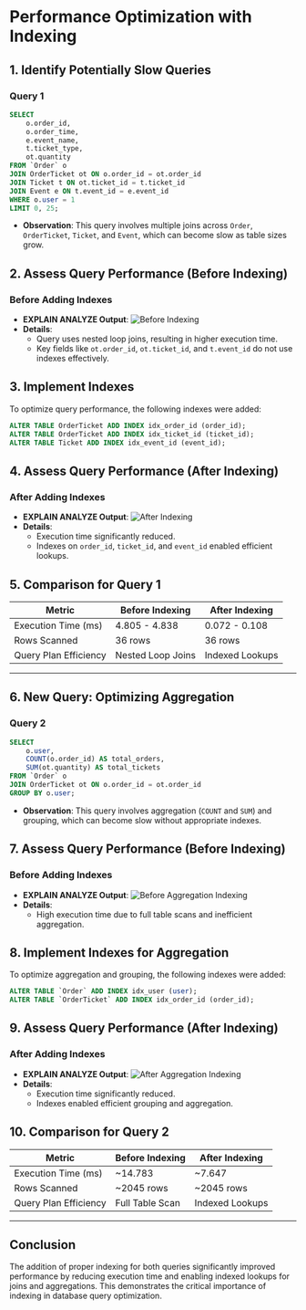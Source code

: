 
# Performance Optimization with Indexing

## 1. Identify Potentially Slow Queries
### Query 1
```sql
SELECT 
    o.order_id, 
    o.order_time, 
    e.event_name, 
    t.ticket_type, 
    ot.quantity
FROM `Order` o
JOIN OrderTicket ot ON o.order_id = ot.order_id
JOIN Ticket t ON ot.ticket_id = t.ticket_id
JOIN Event e ON t.event_id = e.event_id
WHERE o.user = 1
LIMIT 0, 25;
```
- **Observation**: This query involves multiple joins across `Order`, `OrderTicket`, `Ticket`, and `Event`, which can become slow as table sizes grow.

## 2. Assess Query Performance (Before Indexing)
### Before Adding Indexes
- **EXPLAIN ANALYZE Output**:
![Before Indexing](Pasted%20Graphic%202.png)
- **Details**:
  - Query uses nested loop joins, resulting in higher execution time.
  - Key fields like `ot.order_id`, `ot.ticket_id`, and `t.event_id` do not use indexes effectively.

## 3. Implement Indexes
To optimize query performance, the following indexes were added:
```sql
ALTER TABLE OrderTicket ADD INDEX idx_order_id (order_id);
ALTER TABLE OrderTicket ADD INDEX idx_ticket_id (ticket_id);
ALTER TABLE Ticket ADD INDEX idx_event_id (event_id);
```

## 4. Assess Query Performance (After Indexing)
### After Adding Indexes
- **EXPLAIN ANALYZE Output**:
![After Indexing](Pasted%20Graphic%203.png)
- **Details**:
  - Execution time significantly reduced.
  - Indexes on `order_id`, `ticket_id`, and `event_id` enabled efficient lookups.

## 5. Comparison for Query 1
| Metric                | Before Indexing      | After Indexing      |
|-----------------------|----------------------|---------------------|
| Execution Time (ms)   | 4.805 - 4.838       | 0.072 - 0.108       |
| Rows Scanned          | 36 rows             | 36 rows             |
| Query Plan Efficiency | Nested Loop Joins    | Indexed Lookups     |

---

## 6. New Query: Optimizing Aggregation
### Query 2
```sql
SELECT 
    o.user, 
    COUNT(o.order_id) AS total_orders, 
    SUM(ot.quantity) AS total_tickets
FROM `Order` o
JOIN OrderTicket ot ON o.order_id = ot.order_id
GROUP BY o.user;
```
- **Observation**: This query involves aggregation (`COUNT` and `SUM`) and grouping, which can become slow without appropriate indexes.

## 7. Assess Query Performance (Before Indexing)
### Before Adding Indexes
- **EXPLAIN ANALYZE Output**:
![Before Aggregation Indexing](Pasted%20Graphic%205.jpeg)
- **Details**:
  - High execution time due to full table scans and inefficient aggregation.

## 8. Implement Indexes for Aggregation
To optimize aggregation and grouping, the following indexes were added:
```sql
ALTER TABLE `Order` ADD INDEX idx_user (user);
ALTER TABLE `OrderTicket` ADD INDEX idx_order_id (order_id);
```

## 9. Assess Query Performance (After Indexing)
### After Adding Indexes
- **EXPLAIN ANALYZE Output**:
![After Aggregation Indexing](Pasted%20Graphic%206.png)
- **Details**:
  - Execution time significantly reduced.
  - Indexes enabled efficient grouping and aggregation.

## 10. Comparison for Query 2
| Metric                | Before Indexing      | After Indexing      |
|-----------------------|----------------------|---------------------|
| Execution Time (ms)   | ~14.783             | ~7.647             |
| Rows Scanned          | ~2045 rows          | ~2045 rows         |
| Query Plan Efficiency | Full Table Scan      | Indexed Lookups     |

---

## Conclusion
The addition of proper indexing for both queries significantly improved performance by reducing execution time and enabling indexed lookups for joins and aggregations. This demonstrates the critical importance of indexing in database query optimization.
